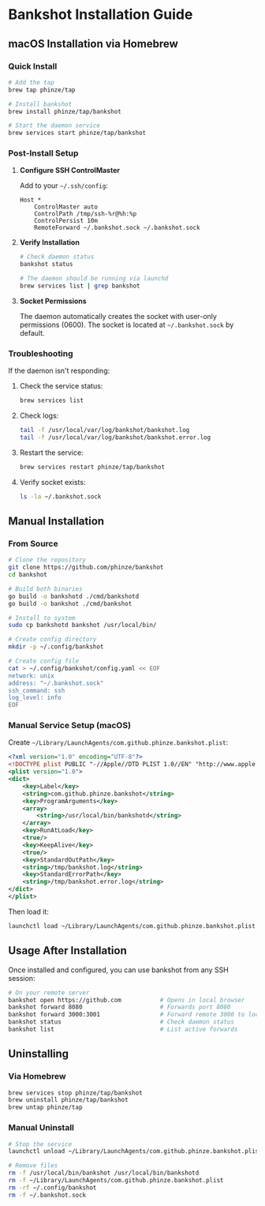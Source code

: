 # Bankshot Installation Guide

## macOS Installation via Homebrew

### Quick Install

```bash
# Add the tap
brew tap phinze/tap

# Install bankshot
brew install phinze/tap/bankshot

# Start the daemon service
brew services start phinze/tap/bankshot
```

### Post-Install Setup

1. **Configure SSH ControlMaster**
   
   Add to your `~/.ssh/config`:
   ```
   Host *
       ControlMaster auto
       ControlPath /tmp/ssh-%r@%h:%p
       ControlPersist 10m
       RemoteForward ~/.bankshot.sock ~/.bankshot.sock
   ```

2. **Verify Installation**
   
   ```bash
   # Check daemon status
   bankshot status
   
   # The daemon should be running via launchd
   brew services list | grep bankshot
   ```

3. **Socket Permissions**
   
   The daemon automatically creates the socket with user-only permissions (0600).
   The socket is located at `~/.bankshot.sock` by default.

### Troubleshooting

If the daemon isn't responding:

1. Check the service status:
   ```bash
   brew services list
   ```

2. Check logs:
   ```bash
   tail -f /usr/local/var/log/bankshot/bankshot.log
   tail -f /usr/local/var/log/bankshot/bankshot.error.log
   ```

3. Restart the service:
   ```bash
   brew services restart phinze/tap/bankshot
   ```

4. Verify socket exists:
   ```bash
   ls -la ~/.bankshot.sock
   ```

## Manual Installation

### From Source

```bash
# Clone the repository
git clone https://github.com/phinze/bankshot
cd bankshot

# Build both binaries
go build -o bankshotd ./cmd/bankshotd
go build -o bankshot ./cmd/bankshot

# Install to system
sudo cp bankshotd bankshot /usr/local/bin/

# Create config directory
mkdir -p ~/.config/bankshot

# Create config file
cat > ~/.config/bankshot/config.yaml << EOF
network: unix
address: "~/.bankshot.sock"
ssh_command: ssh
log_level: info
EOF
```

### Manual Service Setup (macOS)

Create `~/Library/LaunchAgents/com.github.phinze.bankshot.plist`:

```xml
<?xml version="1.0" encoding="UTF-8"?>
<!DOCTYPE plist PUBLIC "-//Apple//DTD PLIST 1.0//EN" "http://www.apple.com/DTDs/PropertyList-1.0.dtd">
<plist version="1.0">
<dict>
    <key>Label</key>
    <string>com.github.phinze.bankshot</string>
    <key>ProgramArguments</key>
    <array>
        <string>/usr/local/bin/bankshotd</string>
    </array>
    <key>RunAtLoad</key>
    <true/>
    <key>KeepAlive</key>
    <true/>
    <key>StandardOutPath</key>
    <string>/tmp/bankshot.log</string>
    <key>StandardErrorPath</key>
    <string>/tmp/bankshot.error.log</string>
</dict>
</plist>
```

Then load it:
```bash
launchctl load ~/Library/LaunchAgents/com.github.phinze.bankshot.plist
```

## Usage After Installation

Once installed and configured, you can use bankshot from any SSH session:

```bash
# On your remote server
bankshot open https://github.com           # Opens in local browser
bankshot forward 8080                      # Forwards port 8080
bankshot forward 3000:3001                 # Forward remote 3000 to local 3001
bankshot status                            # Check daemon status
bankshot list                              # List active forwards
```

## Uninstalling

### Via Homebrew
```bash
brew services stop phinze/tap/bankshot
brew uninstall phinze/tap/bankshot
brew untap phinze/tap
```

### Manual Uninstall
```bash
# Stop the service
launchctl unload ~/Library/LaunchAgents/com.github.phinze.bankshot.plist

# Remove files
rm -f /usr/local/bin/bankshot /usr/local/bin/bankshotd
rm -f ~/Library/LaunchAgents/com.github.phinze.bankshot.plist
rm -rf ~/.config/bankshot
rm -f ~/.bankshot.sock
```